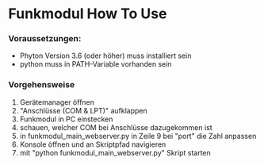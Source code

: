 # Funkmodul How To Use

### Voraussetzungen:
- Phyton Version 3.6 (oder höher) muss installiert sein
- python muss in PATH-Variable vorhanden sein

### Vorgehensweise
1. Gerätemanager öffnen
2. "Anschlüsse (COM & LPT)" aufklappen
3. Funkmodul in PC einstecken
4. schauen, welcher COM bei Anschlüsse dazugekommen ist
5. in funkmodul_main_webserver.py in Zeile 9 bei "port" die Zahl anpassen
6. Konsole öffnen und an Skriptpfad navigieren
7. mit "python funkmodul_main_webserver.py" Skript starten
